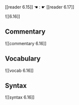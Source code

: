 [[reader 6.15]] ☚ : ☛ [[reader 6.17]]

![[6.16]]

## Commentary

![[commentary 6.16]]

## Vocabulary

![[vocab 6.16]]

## Syntax

![[syntax 6.16]]

